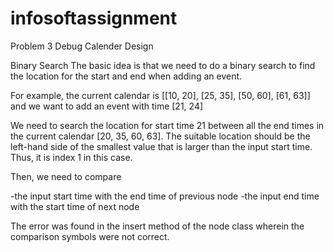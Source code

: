 # infosoftassignment

Problem 3 Debug Calender Design

Binary Search
The basic idea is that we need to do a binary search to find the location for the start and end when adding an event.

For example, the current calendar is [[10, 20], [25, 35], [50, 60], [61, 63]]
and we want to add an event with time [21, 24]

We need to search the location for start time 21 between all the end times in the current calendar [20, 35, 60, 63].
The suitable location should be the left-hand side of the smallest value that is larger than the input start time.
Thus, it is index 1 in this case.

Then, we need to compare

-the input start time with the end time of previous node
-the input end time with the start time of next node



The error was found in the insert method of the node class wherein the comparison symbols were not correct.
